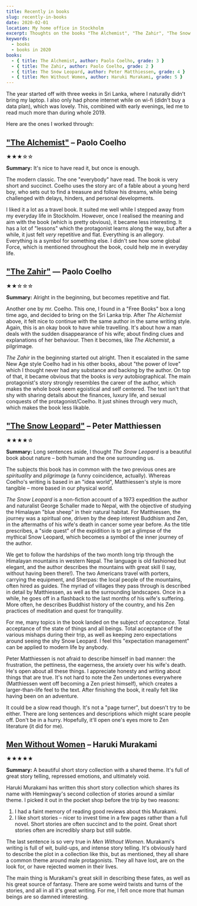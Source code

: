 ```yaml
---
title: Recently in books
slug: recently-in-books
date: 2020-02-01
location: My home office in Stockholm
excerpt: Thoughts on the books "The Alchemist", "The Zahir", "The Snow Leopard", and "Men Without Women", which I read in early 2020.
keywords:
  - books
  - books in 2020
books:
  - { title: The Alchemist, author: Paolo Coelho, grade: 3 }
  - { title: The Zahir, author: Paolo Coelho, grade: 2 }
  - { title: The Snow Leopard, author: Peter Matthiessen, grade: 4 }
  - { title: Men Without Women, author: Haruki Murakami, grade: 5 }
---
```


The year started off with three weeks in Sri Lanka, where I naturally didn't bring my laptop. I also
only had phone internet while on wi-fi (didn't buy a data plan), which was lovely. This, combined
with early evenings, led me to read much more than during whole 2019.

Here are the ones I worked through:

## ["The Alchemist"](https://en.wikipedia.org/wiki/The_Alchemist_(novel)) – Paolo Coelho

★★★☆☆

**Summary:** It's nice to have read it, but once is enough.

The modern classic. The one "everybody" have read. The book is very short and succinct. Coelho uses
the story arc of a fable about a young herd boy, who sets out to find a treasure and follow his
dreams, while being challenged with delays, hinders, and personal developments.

I liked it a lot as a travel book. It suited me well while I stepped away from my everyday life in
Stockholm. However, once I realised the meaning and aim with the book (which is pretty obvious), it
became less interesting. It has a lot of "lessons" which the protagonist learns along the way, but
after a while, it just felt _very_ repetitive and flat. Everything is an allegory. Everything is a
symbol for something else. I didn't see how some global Force, which is mentioned throughout the
book, could help me in everyday life.

## ["The Zahir"](https://en.wikipedia.org/wiki/The_Zahir_(novel)) — Paolo Coelho

★★☆☆☆

**Summary:** Alright in the beginning, but becomes repetitive and flat.

Another one by mr. Coelho. This one, I found in a "Free Books" box a long time ago, and decided to
bring on the Sri Lanka trip. After _The Alchemist_ above, it felt nice to continue with the same
author in the same writing style. Again, this is an okay book to have while travelling. It's about
how a man deals with the sudden disappearance of his wife; about finding clues and explanations of
her behaviour. Then it becomes, like _The Alchemist_, a pilgrimage.

_The Zahir_ in the beginning started out alright. Then it escalated in the same New Age style Coelho
had in his other books, about "the power of love" which I thought never had any substance and
backing by the author. On top of that, it became obvious that the books is _very_ autobiographical.
The main protagonist's story strongly resembles the career of the author, which makes the whole book
seem egoistical and self centered. The text isn't that shy with sharing details about the finances,
luxury life, and sexual conquests of the protagonist/Coelho. It just shines through very much, which
makes the book less likable.

## ["The Snow Leopard"](https://en.wikipedia.org/wiki/The_Snow_Leopard) – Peter Matthiessen

★★★★☆

**Summary:** Long sentences aside, I thought _The Snow Leopard_ is a beautiful book about nature –
both human and the one surrounding us.

The subjects this book has in common with the two previous ones are _spirituality_ and _pilgrimage_
(a funny coincidence, actually). Whereas Coelho's writing is based in an "idea world", Matthiessen's
style is more tangible – more based in our physical world.

_The Snow Leopard_ is a non-fiction account of a 1973 expedition the author and naturalist George
Schaller made to Nepal, with the objective of studying the Himalayan "blue sheep" in their natural
habitat. For Matthiessen, the journey was a spiritual one, driven by the deep interest Buddhism and
Zen, in the aftermaths of his wife's death in cancer some year before. As the title prescribes, a
"side quest" of the expidition is to get a glimpse of the mythical Snow Leopard, which becomes a
symbol of the inner journey of the author.

We get to follow the hardships of the two month long trip through the Himalayan mountains in western
Nepal. The language is old fashioned but elegant, and the author describes the mountains with great
skill (I say, without having been there!). The two Americans travel with porters, carrying the
equipment, and Sherpas: the local people of the mountains, often hired as guides. The myriad of
villages they pass through is described in detail by Matthiessen, as well as the surrounding
landscapes. Once in a while, he goes off in a flashback to the last months of his wife's suffering.
More often, he describes Buddhist history of the country, and his Zen practices of meditation and
quest for tranquility.

For me, many topics in the book landed on the subject of _acceptance_. Total acceptance of the state
of things and all beings. Total acceptance of the various mishaps during their trip, as well as
keeping zero expectations around seeing the shy Snow Leopard. I feel this "expectation management"
can be applied to modern life by anybody.

Peter Matthiessen is not afraid to describe himself in bad manner: the frustration, the pettiness,
the eagerness, the anxiety over his wife's death. He's open about all these things. I appreciate
honesty and writing about things that are true. It's not hard to note the Zen undertones everywhere
(Matthiessen went off becoming a Zen priest himself), which creates a larger-than-life feel to the
text. After finishing the book, it really felt like having been on an adventure.

It could be a slow read though. It's not a "page turner", but doesn't try to be either. There are
long sentences and descriptions which might scare people off. Don't be in a hurry. Hopefully, it'll
open one's eyes more to Zen literature (it did for me).

## [Men Without Women](https://en.wikipedia.org/wiki/Men_Without_Women_(Haruki_Murakami_short_story_collection)) – Haruki Murakami

★★★★★

**Summary:** A beautiful short story collection with a shared theme. It's full of great story
telling, repressed emotions, and ultimately void.

Haruki Murakami has written this short story collection which shares its name with Hemingway's
second collection of stories around a similar theme. I picked it out in the pocket shop before the
trip by two reasons:

1. I had a faint memory of reading good reviews about this Murakami.
2. I like short stories – nicer to invest time in a few pages rather than a full novel. Short
   stories are often succinct and to the point. Great short stories often are incredibly sharp but
   still subtle.

The last sentence is so very true in _Men Without Women_. Murakami's writing is full of wit,
build-ups, and intense story telling. It's obviously hard to describe the plot in a collection like
this, but as mentioned, they all share a common theme around male protagonists. They all have lost,
are on the look for, or have rejected women in their lives.

The main thing is Murakami's great skill in describing these fates, as well as his great source of
fantasy. There are some weird twists and turns of the stories, and all in all it's great writing.
For me, I felt once more that human beings are so damned interesting.
